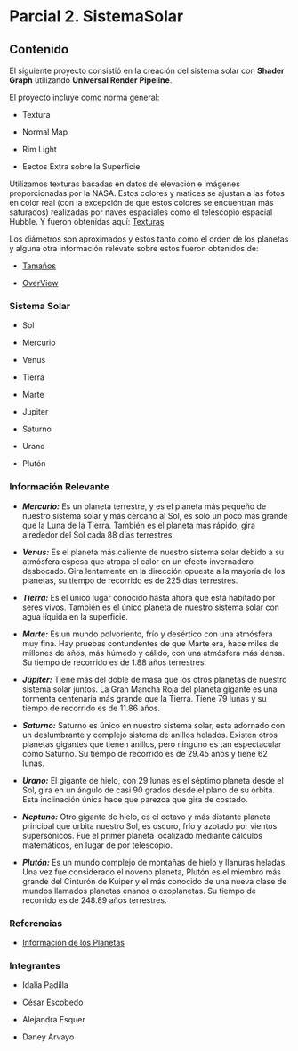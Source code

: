 # Parcial 2. SistemaSolar 

## Contenido 

El siguiente proyecto consistió en la creación del sistema solar con __Shader Graph__ utilizando __Universal Render Pipeline__. 

El proyecto incluye como norma general:

- Textura   

- Normal Map  

- Rim Light   

- Eectos Extra sobre la Superficie

Utilizamos texturas basadas en datos de elevación e imágenes proporcionadas por la NASA. Estos colores y matices se ajustan a las fotos en color real (con la excepción de que estos colores se encuentran más saturados) realizadas por naves espaciales como el telescopio espacial Hubble. Y fueron obtenidas aquí: [Texturas](https://www.solarsystemscope.com/textures/) 

Los diámetros son aproximados y estos tanto como el orden de los planetas y alguna otra información relévate sobre estos fueron obtenidos de:   

- [Tamaños](https://solarsystem.nasa.gov/resources/686/solar-system-sizes/) 

- [OverView](https://solarsystem.nasa.gov/planets/overview/) 

### Sistema Solar 

- Sol 

- Mercurio 

- Venus 

- Tierra 

- Marte 

- Jupiter 

- Saturno 

- Urano 

- Plutón 

### Información Relevante 

- ___Mercurio:___ Es un planeta terrestre, y es el planeta más pequeño de nuestro sistema solar y más cercano al Sol, es solo un poco más grande que la Luna de la Tierra. También es el planeta más rápido, gira alrededor del Sol cada 88 días terrestres.  

- ___Venus:___ Es el planeta más caliente de nuestro sistema solar debido a su atmósfera espesa que atrapa el calor en un efecto invernadero desbocado. Gira lentamente en la dirección opuesta a la mayoría de los planetas, su tiempo de recorrido es de 225 días terrestres.   

- ___Tierra:___ Es el único lugar conocido hasta ahora que está habitado por seres vivos. También es el único planeta de nuestro sistema solar con agua líquida en la superficie. 

- ___Marte:___ Es un mundo polvoriento, frío y desértico con una atmósfera muy fina. Hay pruebas contundentes de que Marte era, hace miles de millones de años, más húmedo y cálido, con una atmósfera más densa. Su tiempo de recorrido es de 1.88 años terrestres. 

- ___Júpiter:___ Tiene más del doble de masa que los otros planetas de nuestro sistema solar juntos. La Gran Mancha Roja del planeta gigante es una tormenta centenaria más grande que la Tierra. Tiene 79 lunas y su tiempo de recorrido es de 11.86 años.

- ___Saturno:___ Saturno es único en nuestro sistema solar, esta adornado con un deslumbrante y complejo sistema de anillos helados. Existen otros planetas gigantes que tienen anillos, pero ninguno es tan espectacular como Saturno. Su tiempo de recorrido es de 29.45 años y tiene 62 lunas.

- ___Urano:___ El gigante de hielo, con 29 lunas es el séptimo planeta desde el Sol, gira en un ángulo de casi 90 grados desde el plano de su órbita. Esta inclinación única hace que parezca que gira de costado.

- ___Neptuno:___ Otro gigante de hielo, es el octavo y más distante planeta principal que orbita nuestro Sol, es oscuro, frío y azotado por vientos supersónicos. Fue el primer planeta localizado mediante cálculos matemáticos, en lugar de por telescopio.

- ___Plutón:___ Es un mundo complejo de montañas de hielo y llanuras heladas. Una vez fue considerado el noveno planeta, Plutón es el miembro más grande del Cinturón de Kuiper y el más conocido de una nueva clase de mundos llamados planetas enanos o exoplanetas. Su tiempo de recorrido es de 248.89 años terrestres.

### Referencias

- [Información de los Planetas](https://solarsystem.nasa.gov/planets/overview/)

### Integrantes 

- Idalia Padilla 

- César Escobedo 

- Alejandra Esquer 

- Daney Arvayo
